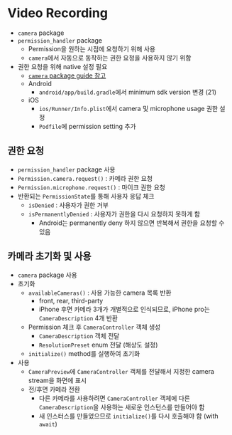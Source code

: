 # Video Recording

- `camera` package
- `permission_handler` package
  - Permission을 원하는 시점에 요청하기 위해 사용
  - `camera`에서 자동으로 동작하는 권한 요청을 사용하지 않기 위함
- 권한 요청을 위해 native 설정 필요
  - [`camera` package guide 참고](https://pub.dev/packages/camera)
  - Android
    - `android/app/build.gradle`에서 minimum sdk version 변경 (21)
  - iOS
    - `ios/Runner/Info.plist`에서 camera 및 microphone usage 권한 설정
    - `Podfile`에 permission setting 추가

## 권한 요청

- `permission_handler` package 사용
- `Permission.camera.request()` : 카메라 권한 요청
- `Permission.microphone.request()` : 마이크 권한 요청
- 반환되는 `PermissionState`를 통해 사용자 응답 체크
  - `isDenied` : 사용자가 권한 거부
  - `isPermanentlyDenied` : 사용자가 권한을 다시 요청하지 못하게 함
    - Android는 permanently deny 하지 않으면 반복해서 권한을 요청할 수 있음

## 카메라 초기화 및 사용

- `camera` package 사용
- 초기화
  - `availableCameras()` : 사용 가능한 camera 목록 반환
    - front, rear, third-party
    - iPhone 후면 카메라 3개가 개별적으로 인식되므로, iPhone pro는 `CameraDescription` 4개 반환
  - Permission 체크 후 `CameraController` 객체 생성
    - `CameraDescription` 객체 전달
    - `ResolutionPreset` enum 전달 (해상도 설정)
  - `initialize()` method를 실행하여 초기화
- 사용
  - `CameraPreview`에 `CameraController` 객체를 전달해서 지정한 camera stream을 화면에 표시
  - 전/후면 카메라 전환
    - 다른 카메라를 사용하려면 `CameraController` 객체에 다른 `CameraDescription`을 사용하는 새로운 인스턴스를 만들어야 함
    - 새 인스터스를 만들었으므로 `initialize()`를 다시 호출해야 함 (with `await`)
